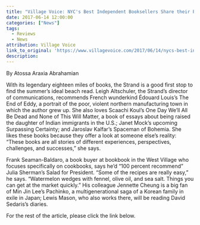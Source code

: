 ```yaml
---
title: "Village Voice: NYC's Best Independent Booksellers Share their Picks for Summer Reading"
date: 2017-06-14 12:00:00
categories: ["News"]
tags:
  - Reviews
  - News
attribution: Village Voice
link_to_original: 'https://www.villagevoice.com/2017/06/14/nycs-best-independent-booksellers-share-their-picks-for-summer-reading/'
description:
---
```



By Atossa Araxia Abrahamian

With its legendary eighteen miles of books, the Strand is a good first stop to find the summer’s ideal beach read. Leigh Altschuler, the Strand’s director of communications, recommends French wunderkind Édouard Louis’s The End of Eddy, a portrait of the poor, violent northern manufacturing town in which the author grew up. She also loves Scaachi Koul’s One Day We’ll All Be Dead and None of This Will Matter, a book of essays about being raised the daughter of Indian immigrants in the U.S.; Janet Mock’s upcoming Surpassing Certainty; and Jaroslav Kalfar’s Spaceman of Bohemia. She likes these books because they offer a look at someone else’s reality: “These books are all stories of different experiences, perspectives, challenges, and successes,” she says.

Frank Seaman-Baldaro, a book buyer at bookbook in the West Village who focuses specifically on cookbooks, says he’d “100 percent recommend” Julia Sherman’s Salad for President. “Some of the recipes are really easy,” he says. “Watermelon wedges with fennel, olive oil, and sea salt. Things you can get at the market quickly.” His colleague Jennette Cheung is a big fan of Min Jin Lee’s Pachinko, a multigenerational saga of a Korean family in exile in Japan; Lewis Mason, who also works there, will be reading David Sedaris’s diaries.

For the rest of the article, please click the link below.
